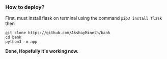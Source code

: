 ### How to deploy?

First, must install flask on terminal using the command `pip3 install flask`
then 
```
git clone https://github.com/AkshayMinesh/bank
cd bank
python3 -m app
```
**Done, Hopefully it's working now.**
